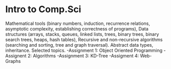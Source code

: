 # Intro to Comp.Sci
Mathematical tools (binary numbers, induction, recurrence relations, asymptotic complexity, establishing correctness of programs), Data structures (arrays, stacks, queues, linked lists, trees, binary trees, binary search trees, heaps, hash tables), Recursive and non-recursive algorithms (searching and sorting, tree and graph traversal). Abstract data types, inheritance. Selected topics.
-Assignment 1: Object Oriented Programming
-Assignent 2: Algorithms
-Assignment 3: KD-Tree
-Assigment 4: Web-Graphs
